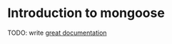 # Introduction to mongoose

TODO: write [great documentation](http://jacobian.org/writing/great-documentation/what-to-write/)
